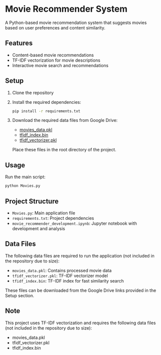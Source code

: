 # Movie Recommender System

A Python-based movie recommendation system that suggests movies based on user preferences and content similarity.

## Features

- Content-based movie recommendations
- TF-IDF vectorization for movie descriptions
- Interactive movie search and recommendations

## Setup

1. Clone the repository
2. Install the required dependencies:
   ```bash
   pip install -r requirements.txt
   ```
3. Download the required data files from Google Drive:
   - [movies_data.pkl](https://drive.google.com/file/d/1bmn6WJ2b2UCHF_SQkgAT3oyxSAuQF42U/view?usp=drive_link)
   - [tfidf_index.bin](https://drive.google.com/file/d/1bnnYz-Y0L5QWwEZfQWlHhoLggBUDklpm/view?usp=drive_link)
   - [tfidf_vectorizer.pkl](https://drive.google.com/file/d/1I_rxnLpaJxoh_HypjGIylaU3-MdBvc63/view?usp=drive_link)
   
   Place these files in the root directory of the project.

## Usage

Run the main script:
```bash
python Movies.py
```

## Project Structure

- `Movies.py`: Main application file
- `requirements.txt`: Project dependencies
- `movie_recommender_development.ipynb`: Jupyter notebook with development and analysis

## Data Files

The following data files are required to run the application (not included in the repository due to size):
- `movies_data.pkl`: Contains processed movie data
- `tfidf_vectorizer.pkl`: TF-IDF vectorizer model
- `tfidf_index.bin`: TF-IDF index for fast similarity search

These files can be downloaded from the Google Drive links provided in the Setup section.

## Note

This project uses TF-IDF vectorization and requires the following data files (not included in the repository due to size):
- movies_data.pkl
- tfidf_vectorizer.pkl
- tfidf_index.bin 